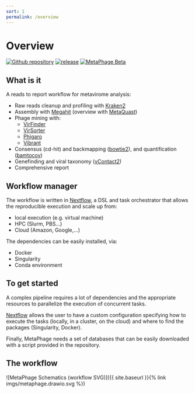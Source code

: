 ```yaml
---
sort: 1
permalink: /overview
---
```


# Overview

[![Github repository](https://img.shields.io/github/last-commit/mattiapandolfovr/metaphage?style=plastic)](https://github.com/mattiapandolfovr/metaphage)
[![release](https://img.shields.io/github/v/release/mattiapandolfovr/metaphage?style=plastic)](https://github.com/mattiapandolfovr/metaphage/releases)
[![MetaPhage Beta](https://img.shields.io/badge/MetaPhage-beta-red)](https://github.com/MattiaPandolfoVR/MetaPhage/tree/dev)

## What is it

A reads to report workflow for metavirome analysis:

* Raw reads cleanup and profiling with [Kraken2](https://ccb.jhu.edu/software/kraken2/)
* Assembly with [Megahit](https://github.com/voutcn/megahit#readme) (overview with [MetaQuast](http://quast.sourceforge.net/metaquast))
* Phage mining with:
  * [VirFinder](https://github.com/jessieren/VirFinder#readme)
  * [VirSorter](https://github.com/simroux/VirSorter#readme)
  * [Phigaro](https://github.com/bobeobibo/phigaro#readme)
  * [Vibrant](https://github.com/AnantharamanLab/VIBRANT#readme)
* Consensus (cd-hit) and backmapping ([bowtie2](http://bowtie-bio.sourceforge.net/bowtie2/index.shtml)), and quantification ([bamtocov](https://github.com/telatin/bamtocov))
* Genefinding and viral taxonomy ([vContact2](https://bitbucket.org/MAVERICLab/vcontact2/wiki/Home))
* Comprehensive report

## Workflow manager

The workflow is written in [Nextflow](https://nextflow.io/), a DSL and task
orchestrator that allows the reproducible execution and scale up from:

* local execution (e.g. virtual machine)
* HPC (Slurm, PBS...)
* Cloud (Amazon, Google,...)

The dependencies can be easily installed, via:

* Docker
* Singularity
* Conda environment

## To get started

A complex pipeline requires a lot of dependencies and the appropriate resources 
to parallelize the execution of concurrent tasks.

[Nextflow](https://nextflow.io/) allows the user to have a custom configuration specifying how to execute the
tasks (locally, in a cluster, on the cloud) and where to find the packages (Singularity, Docker).

Finally, MetaPhage needs a set of databases that can be easily downloaded with a script provided 
in the repository.

## The workflow


![MetaPhage Schematics (workflow SVG)]({{ site.baseurl }}{% link imgs/metaphage.drawio.svg %})
